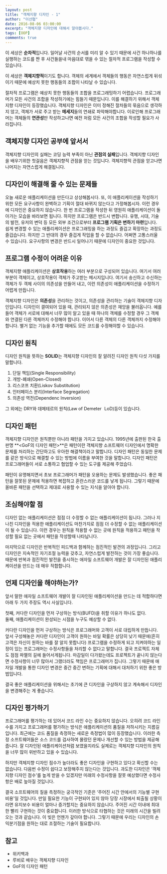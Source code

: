 ```yaml
---
layout: post
title: "객체지향 디자인 - 1"
author: "이선협"
date: 2016-08-06 03:00:00
excerpt: "객체지향 디자인에 대해서 알아봅시다."
tags: [OOP]
comments: true
---
```


이 세상은 **순차적**입니다. 일어날 사건의 순서를 미리 알 수 있기 때문에 사건 하나하나를 실행하는 코드를 짠 후 사건들을내 마음대로 엮을 수 있는 절차적 프로그램을 작성할 수 있습니다.

이 세상은 **객체지향적**이기도 합니다. 객체의 세계에서 객체들의 행동은 자연스럽게 뒤섞이기 때문에 예상치 못한 행동들의 조합이 나타날 수 있습니다.

절차적 프로그램은 예상치 못한 행동들의 조합을 프로그래밍하기 어렵습니다. 프로그래머가 모든 사건의 조합을 작성하기에는 힘들기 때문입니다. 이를 해결하기 위해서 객체지향 디자인이 등장했습니다. 객체지향 디자인은 이미 정해진 절차들의 묶음으로 생각하지 않고, 객체가 서로 주고 받는 **메세지**들의 연쇄로 파악해야합니다. 이로인해 프로그래머는 객체들의 **연관성**만 작성하고나면 예전 처럼 모든 사건의 조합을 작성할 필요가 사라집니다.

## 객체지향 디자인 공부에 앞서서
객체지향 디자인의 실패는 코딩 능력 부족이 아닌 **관점의 실패**입니다. 객체지향 디자인을 배우기위한 첫걸음은 객체지향적 관점을 얻는 것입니다. 객체지향적 관점을 얻고나면 나머지는 자연스럽게 해결됩니다.

## 디자인이 해결해 줄 수 있는 문제들
오늘 새로운 애플리케이션을 만든다고 상상해봅시다. 또, 이 애플리케이션을 작성하기 위한 모든 요구사항이 완벽하고 기획이 절대 바뀌지 않는다고 가정해봅시자. 이런 경우에 디자인은 중요하지 않습니다. 한 번 프로그램을 작성한 뒤 영원히 애플리케이션이 돌아가는 모습을 바라보면 됩니다. 하지만 프로그램은 반드시 변합니다. 유행, 시대, 기술의 발전, 유저의 변덕 등 모든 외부 조건으로부터 **프로그램 기획은 변하기 마련**입니다. 쉽게 변경할 수 있는 애플리케이션은 프로그래밍을 하는 과정도 즐겁고 확장하는 과정도 즐겁습니다. 하지만 그 반대의 경우 즐겁게 작업을 할 수 없습니다. 어쩌면 고통스러울 수 있습니다. 요구사항의 변경은 반드시 일어나기 때문에 디자인이 중요한 것입니다.

## 프로그램 수정이 어려운 이유
객체지향 애플리케이션은 **상호작용**하는 여러 부분으로 구성되어 있습니다. 여기서 여러 부분이 객체이고, 상호작용이 객체가 주고받는 메시지입니다. 여기서 송신하고 수신하는 객체가 두 객체 사이의 의존성을 만들어 내고, 이런 의존성이 애플리케이션을 수정하기 어렵게 만듭니다.

객체지향 디자인은 **의존성**을 관리하는 것이고, 의존성을 관리하는 기술이 객체지향 디자인입니다. 디자인이 결여되어 있을 때, 관리되지 않은 의존성은 재앙을 불러옵니다. 예를 들어 객체가 서로에 대해서 너무 많이 알고 있을 때 하나의 객체를 수정할 경우 그 객체와 연결된 다른 객체까지 수정해야 합니다. 이어서 다른 객체의 다른 객체까지 수정해야합니다. 별거 없는 기능을 추가할 때에도 모든 코드를 수정해야할 수 있습니다.

## 디자인 원칙
디자인 원칙을 뜻하는 **SOLID**는 객체지향 디자인의 잘 알려진 디자인 원칙 다섯 가지를 말합니다.

1. 단일 책임(Single Responsibility)
2. 개방-폐쇄(Open-Closed)
3. 리스코프 치환(Liskov Substitution)
4. 인터페이스 분리(Interface Segregation)
5. 의존성 역전(Dependenc Inversion)

그 외에는 DRY와 데메테르의 원칙(Law of Demeter   LoD)등이 있습니다.

## 디자인 패턴
객체지향 디자인은 원칙뿐만 아니라 패턴을 가지고 있습니다. 1995년에 출판된 한국 출판명 **<GoF의 디자인 패턴>**은 패턴이란 객체지향 소프트웨어 디자인에서 명확한 문제를 처리하는 간단하고도 우아한 해결책이라고 말합니다. 디자인 패턴은 동일한 문제를 같은 방식으로 해결할 수 있는 방법에 이름을 부여한 것을 말합니다. 디자인 패턴은 프로그래머들이 서로 소통하고 협업할 수 있는 도구를 제공해 주었습다.

패턴이 유명해지면서 초보 프로그래머가 패턴을 오용하는 문제도 발생했습니다. 좋은 패턴을 잘못된 문제에 적용하면 복잡하고 혼란스러운 코드를 낳게 됩니다. 그렇기 때문에 올바른 패턴을 선택하고 제대로 사용할 수 있는 지식을 알아야 합니다.

## 조심해야할 점
디자인 없는 애플리케이션은 점점 더 수정할 수 없는 애플리케이션이 됩니다. 그러나 지나친 디자인을 적용한 애플리케이션도 마찬가지로 점점 더 수정할 수 없는 애플리케이션이 될 수 있습니다. 이런 경우는 원칙을 적용할 수 없는 곳에 원칙을 적용하고 패턴을 작성할 필요 없는 곳에서 패턴을 작성할때 나타납니다.

마지막으로 디자인은 반복적인 피드백과 함께하는 점진적인 발견의 과정입니다. 그리고 디자인은 지속적인 자기조절 능력을 갖추고, 자연스럽게 발전하는 것이 가장 좋습니다. 때문에 반복과 점진적인 발전을 중시하는 애자일 소프트웨어 개발은 잘 디자인된 애플리케이션을 만드는 데 매우 적합합니다.

## 언제 디자인을 해야하는가?
앞서 말한 애자일 소프트웨어 개발이 잘 디자인된 애플리케이션을 만드는 데 적합하다면 아래 두 가지 주장도 역시 사실입니다.

첫째, 커다란 디자인을 먼저 구상하는 방식(BUFD)을 취할 이유가 하나도 없다.<br>
둘째, 애플리케이션이 완성되는 시점을 누구도 예상할 수 없다.

커다란 디자인을 먼저 구상하는 방식은 프로그래머와 고객이 서로 대립하게 만듭니다. 앞서 구성해놓은 커다란 디자인이 고객이 원하는 바일 확률은 상당히 낮기 때문에(흔히 고객은 자신이 원하는 바를 잘 알지 못합니다) 프로그램을 수정하게 되고 지켜야하는 일정이 있는 프로그래머는 수정사항들을 처리할 수 없다고 말합니다. 결국 프로젝트 자체도 점점 파멸의 길에 들어서게됩니다. 마감일이 다가왔는데도 프로젝트가 끝나지 않는다면 수정사항이 너무 많아서 그랬더라도 책임은 프로그래머가 집니다. 그렇기 때문에 애자일 개발을 통한 디자인 변경은 중간 중간 변하는 기획에 대해서 대처하기 위한 좋은 방법입니다.

결국 좋은 애플리케이션을 위해서는 초기에 큰 디자인을 구상하지 않고 계속해서 디자인을 변경해주는 게 좋습니다.

## 디자인 평가하기
프로그래머를 평가하는 데 있어서 코드 라인 수는 중요하지 않습니다. 오히려 코드 라인 수를 가지고 프로그래머를 평가하는 방식은 애플리케이션의 품질을 저하시키는 지름길입니다. 최근에는 코드 품질을 측정하는 새로운 측정법이 많이 등장했습니다. 이러한 측정 소프트웨어들은 소스 코드를 검사하여 몰랐던 문제나 개선할 수 있는 방법을 제공해줍니다. 잘 디자인된 애플리케이션처럼 보였을지라도 실제로는 객체지향 디자인의 원칙을 너무 많이 위반하고 있을 수 있습니다.

하지만 객체지향 디자인 점수가 높더라도 좋은 디자인을 구현하고 있다고 확신할 수는 없습니다. 다음번 수정이 쉽다고 보장해주지 않는다는 것입니다. 과도한 디자인은 ‘객체지향 디자인 점수'를 높게 받을 수 있겠지만 미래의 수정사항을 잘못 예상했다면 수정사항은 배로 높아질 것입니다.

결국 소프트웨어의 질을 측정하는 궁극적인 기준은 ‘주어진 시간 안에서의 기능별 구현 비용'일 것입니다. 만일 필요한 기능이 구현되어 있지 않아 당장 시장에서 퇴출될 상황이라면 유지보수 비용이 얼마나 증가할지는 중요하지 않습니다. 주어진 시간 이내에 최대한 빨리 구현하는 것이 중요합니다. 이러한 방식으로 타협하는 것은 미래의 시간을 빌려오는 것과 같습니다. 이 빚은 언젠가 갚아야 합니다. 그렇기 때문에 우리는 디자인의 손익분기점을 원하는 대로 조절하는 기술이 필요합니다.

## 참고
- 위키백과
- 루비로 배우는 객체지향 디자인
- GoF의 디자인 패턴
